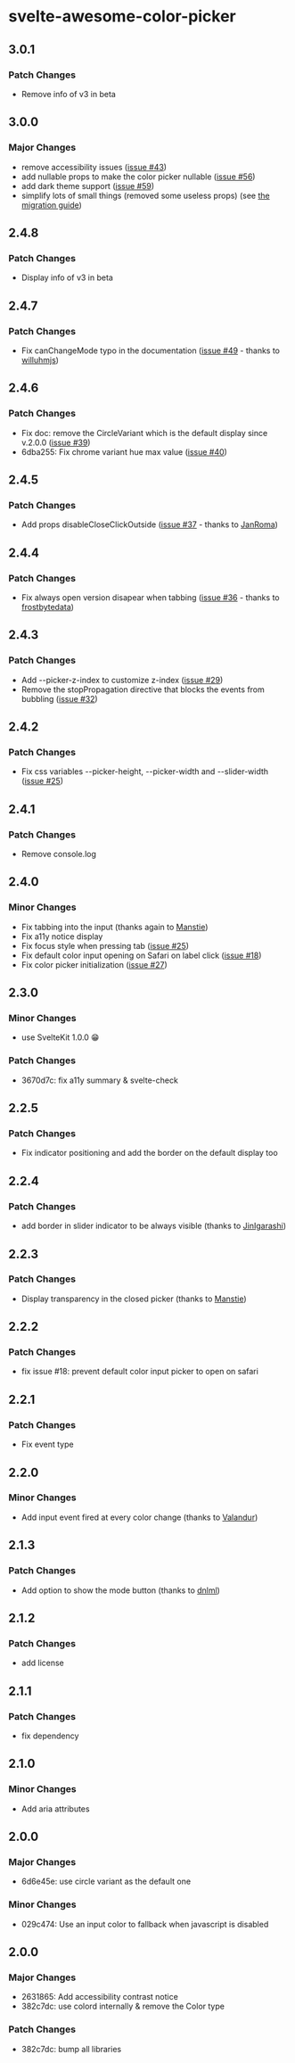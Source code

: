 # svelte-awesome-color-picker

## 3.0.1

### Patch Changes

- Remove info of v3 in beta

## 3.0.0

### Major Changes

- remove accessibility issues ([issue #43](https://github.com/Ennoriel/svelte-awesome-color-picker/issues/43))
- add nullable props to make the color picker nullable ([issue #56](https://github.com/Ennoriel/svelte-awesome-color-picker/issues/56))
- add dark theme support ([issue #59](https://github.com/Ennoriel/svelte-awesome-color-picker/issues/59))
- simplify lots of small things (removed some useless props) (see [the migration guide](https://svelte-awesome-color-picker.vercel.app/#upgrade-from-v2-to-v3))

## 2.4.8

### Patch Changes

- Display info of v3 in beta

## 2.4.7

### Patch Changes

- Fix canChangeMode typo in the documentation ([issue #49](https://github.com/Ennoriel/svelte-awesome-color-picker/issues/49) - thanks to [willuhmjs](https://github.com/willuhmjs))

## 2.4.6

### Patch Changes

- Fix doc: remove the CircleVariant which is the default display since v.2.0.0 ([issue #39](https://github.com/Ennoriel/svelte-awesome-color-picker/issues/39))
- 6dba255: Fix chrome variant hue max value ([issue #40](https://github.com/Ennoriel/svelte-awesome-color-picker/issues/40))

## 2.4.5

### Patch Changes

- Add props disableCloseClickOutside ([issue #37](https://github.com/Ennoriel/svelte-awesome-color-picker/issues/37) - thanks to [JanRoma](https://github.com/JanRoma))

## 2.4.4

### Patch Changes

- Fix always open version disapear when tabbing ([issue #36](https://github.com/Ennoriel/svelte-awesome-color-picker/issues/36) - thanks to [frostbytedata](https://github.com/frostbytedata))

## 2.4.3

### Patch Changes

- Add --picker-z-index to customize z-index ([issue #29](https://github.com/Ennoriel/svelte-awesome-color-picker/issues/29))
- Remove the stopPropagation directive that blocks the events from bubbling ([issue #32](https://github.com/Ennoriel/svelte-awesome-color-picker/issues/32))

## 2.4.2

### Patch Changes

- Fix css variables --picker-height, --picker-width and --slider-width ([issue #25](https://github.com/Ennoriel/svelte-awesome-color-picker/issues/31))

## 2.4.1

### Patch Changes

- Remove console.log

## 2.4.0

### Minor Changes

- Fix tabbing into the input (thanks again to [Manstie](https://github.com/manstie))
- Fix a11y notice display
- Fix focus style when pressing tab ([issue #25](https://github.com/Ennoriel/svelte-awesome-color-picker/issues/25))
- Fix default color input opening on Safari on label click ([issue #18](https://github.com/Ennoriel/svelte-awesome-color-picker/issues/18))
- Fix color picker initialization ([issue #27](https://github.com/Ennoriel/svelte-awesome-color-picker/issues/27))

## 2.3.0

### Minor Changes

- use SvelteKit 1.0.0 😁

### Patch Changes

- 3670d7c: fix a11y summary & svelte-check

## 2.2.5

### Patch Changes

- Fix indicator positioning and add the border on the default display too

## 2.2.4

### Patch Changes

- add border in slider indicator to be always visible (thanks to [JinIgarashi](https://github.com/JinIgarashi))

## 2.2.3

### Patch Changes

- Display transparency in the closed picker (thanks to [Manstie](https://github.com/manstie))

## 2.2.2

### Patch Changes

- fix issue #18: prevent default color input picker to open on safari

## 2.2.1

### Patch Changes

- Fix event type

## 2.2.0

### Minor Changes

- Add input event fired at every color change (thanks to [Valandur](https://github.com/Valandur))

## 2.1.3

### Patch Changes

- Add option to show the mode button (thanks to [dnlml](https://github.com/dnlml))

## 2.1.2

### Patch Changes

- add license

## 2.1.1

### Patch Changes

- fix dependency

## 2.1.0

### Minor Changes

- Add aria attributes

## 2.0.0

### Major Changes

- 6d6e45e: use circle variant as the default one

### Minor Changes

- 029c474: Use an input color to fallback when javascript is disabled

## 2.0.0

### Major Changes

- 2631865: Add accessibility contrast notice
- 382c7dc: use colord internally & remove the Color type

### Patch Changes

- 382c7dc: bump all libraries
